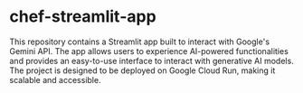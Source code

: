 # chef-streamlit-app
This repository contains a Streamlit app built to interact with Google's Gemini API. The app allows users to experience AI-powered functionalities and provides an easy-to-use interface to interact with generative AI models. The project is designed to be deployed on Google Cloud Run, making it scalable and accessible.

